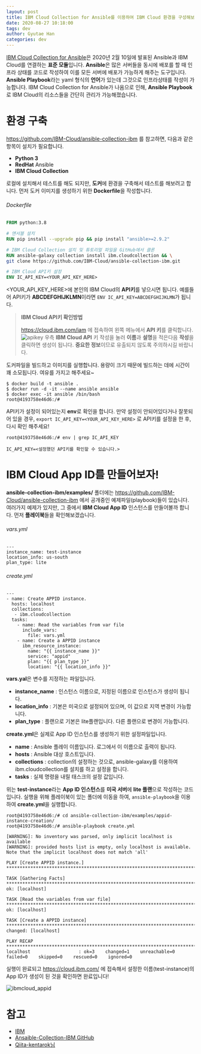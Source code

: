 ```yaml
---
layout: post
title: IBM Cloud Collection for Ansible를 이용하여 IBM Cloud 환경을 구성해보자.
date: 2020-08-27 10:18:00
tags: dev
author: Gyutae Han
categories: dev
---
```


[IBM Cloud Collection for Ansible](https://www.ibm.com/cloud/blog/announcements/ibm-cloud-collection-for-ansible)은 2020년 2월 10일에 발표된 Ansible과 IBM Cloud를 연결하는 **표준 모듈**입니다. **Ansible**은 많은 서버들을 동시에 배포를 할 때 인프라 상태를 코드로 작성하여 이를 모든 서버에 배포가 가능하게 해주는 도구입니다.
**Ansible Playbook**라는 yaml 형식의 **언어**가 있는데 그것으로 인프라상태를 작성이 가능합니다. IBM Cloud Collection for Ansible가 나옴으로 인해, **Ansible Playbook**로 IBM Cloud의 리소스들을 간단히 관리가 가능해졌습니다.

# 환경 구축
https://github.com/IBM-Cloud/ansible-collection-ibm 를 참고하면, 다음과 같은 항목이 설치가 필요합니다.
- **Python 3**
- **RedHat** Ansible
- **IBM Cloud Collection**

로컬에 설치해서 테스트를 해도 되지만, **도커**에 환경을 구축해서 테스트를 해보려고 합니다.
먼저 도커 이미지를 생성하기 위한 **Dockerfile**을 작성합니다.
###### Dockerfile
```dockerfile
FROM python:3.8

# 앤서블 설치
RUN pip install --upgrade pip && pip install "ansible>=2.9.2"

# IBM Cloud Collection 설치 및 튜토리얼 파일을 GitHub에서 클론
RUN ansible-galaxy collection install ibm.cloudcollection && \
git clone https://github.com/IBM-Cloud/ansible-collection-ibm.git

# IBM Cloud API키 설정
ENV IC_API_KEY=<YOUR_API_KEY_HERE>
```

<YOUR_API_KEY_HERE>에 본인의 IBM Cloud의 **API키**를 넣으시면 됩니다.
예를들어 API키가 **ABCDEFGHIJKLMN**이라면 `ENV IC_API_KEY=ABCDEFGHIJKLMN`가 됩니다.

> **IBM Cloud API키 확인방법**
>
> https://cloud.ibm.com/iam 에 접속하여 왼쪽 메뉴에서 **API 키**를 클릭합니다.
> ![apikey](http://localhost/content/images/2020/08/apikey.png)
> 우측 **IBM Cloud API** 키 작성을 눌러 **이름**과 **설명**을 적은다음 **작성**을 클릭하면 생성이 됩니다.
> **중요한 정보**이므로 유출되지 않도록 주의하시길 바랍니다.

도커파일을 빌드하고 이미지를 실행합니다. 용량이 크기 때문에 빌드하는 데에 시간이 꽤 소모됩니다. 여유를 가지고 해주세요~
```shell
$ docker build -t ansible . 
$ docker run -d -it --name ansible ansible
$ docker exec -it ansible /bin/bash 
root@4193758e46d6:/#
```
API키가 설정이 되어있는지 **env**로 확인을 합니다. 만약 설정이 안되어있다거나 잘못되어 있을 경우, `export IC_API_KEY=<YOUR_API_KEY_HERE>` 로 API키를 설정을 한 후, 다시 확인 해주세요!

```shell
root@4193758e46d6:/# env | grep IC_API_KEY

IC_API_KEY=<설정했던 API키를 확인할 수 있습니다.>
```

# IBM Cloud App ID를 만들어보자!
**ansible-collection-ibm/examples/** 폴더에는 https://github.com/IBM-Cloud/ansible-collection-ibm 에서 공개중인 예제파일(playbook)들이 있습니다.
여러가지 예제가 있지만, 그 중에서 **IBM Cloud App ID** 인스턴스를 만들어볼까 합니다.
먼저 **플레이북**들을 확인해보겠습니다.
###### vars.yml

```
---
instance_name: test-instance
location_info: us-south
plan_type: lite
```

###### create.yml

```
---
- name: Create APPID instance.
  hosts: localhost
  collections:
   - ibm.cloudcollection
  tasks:
    - name: Read the variables from var file
      include_vars:
        file: vars.yml
    - name: Create a APPID instance
      ibm_resource_instance:
        name: "{{ instance_name }}"
        service: "appid"
        plan: "{{ plan_type }}"
        location: "{{ location_info }}"
```

**vars.yal**은 변수를 지정하는 파일입니다. 
- **instance_name** : 인스턴스 이름으로, 지정된 이름으로 인스턴스가 생성이 됩니다.
- **location_info** : 기본은 미국으로 설정되어 있으며, 이 값으로 지역 변경이 가능합니다.
- **plan_type** : 플랜으로 기본은 lite플랜입니다. 다른 플랜으로 변경이 가능합니다.

**create.yml**은 실제로 App ID 인스턴스를 생성하기 위한 설정파일입니다. 
- **name** : Ansible 플레이 이름입니다. 로그에서 이 이름으로 출력이 됩니다.
- **hosts** : Ansible 대상 호스트입니다.
- **collections** : collection의 설정하는 것으로, ansible-galaxy를 이용하여 ibm.cloudcollection를 설치를 하고 설정을 합니다.
- **tasks** : 실제 명령을 내릴 태스크의 설정 값입니다.

위는 **test-instance**라는 **App ID 인스턴스**를 **미국 서버**에 **lite 플랜**으로 작성하는 코드입니다.
실행을 위해 플레이북이 있는 폴더에 이동을 하여, `ansible-playbook`을 이용하여 **create.yml**을 실행합니다.

```shell
root@4193758e46d6:/# cd ansible-collection-ibm/examples/appid-instance-creation/
root@4193758e46d6:/# ansible-playbook create.yml

[WARNING]: No inventory was parsed, only implicit localhost is available
[WARNING]: provided hosts list is empty, only localhost is available. Note that the implicit localhost does not match 'all'

PLAY [Create APPID instance.] ***********************************************************************************************************

TASK [Gathering Facts] ******************************************************************************************************************
ok: [localhost]

TASK [Read the variables from var file] *************************************************************************************************
ok: [localhost]

TASK [Create a APPID instance] **********************************************************************************************************
changed: [localhost]

PLAY RECAP ******************************************************************************************************************************
localhost                  : ok=3    changed=1    unreachable=0    failed=0    skipped=0    rescued=0    ignored=0  
```

실행이 완료되고 https://cloud.ibm.com/ 에 접속해서 설정한 이름(test-instance)의 App ID가 생성이 된 것을 확인하면 완료입니다!

![ibmcloud_appid](http://localhost/content/images/2020/08/ibmcloud_appid.png)



# 참고
- [IBM](https://www.ibm.com/cloud/blog/announcements/ibm-cloud-collection-for-ansible)
- [Ansaible-Collection-IBM GitHub](https://github.com/IBM-Cloud/ansible-collection-ibm)
- [Qiita-kentarok님](https://qiita.com/kentarok/items/f303d0cb3bf156b4833d)